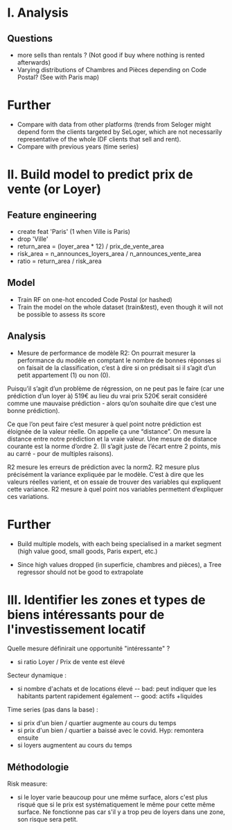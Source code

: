 
# I. Analysis

## Questions
- more sells than rentals ? (Not good if buy where nothing is rented afterwards)
- Varying distributions of Chambres and Pièces depending on Code Postal? (See with Paris map)


# Further
- Compare with data from other platforms (trends from Seloger might depend form the clients targeted by SeLoger, which are not necessarily representative of the whole IDF clients that sell and rent).
- Compare with previous years (time series)


# II. Build model to predict prix de vente (or Loyer)

## Feature engineering
- create feat 'Paris' (1 when Ville is Paris)
- drop 'Ville'
- return_area = (loyer_area * 12) / prix_de_vente_area
- risk_area = n_announces_loyers_area / n_announces_vente_area
- ratio = return_area / risk_area

## Model
- Train RF on one-hot encoded Code Postal (or hashed)
- Train the model on the whole dataset (train&test), even though it will not be possible to assess its score


## Analysis
- Mesure de performance de modèle R2:
On pourrait mesurer la performance du modèle en comptant le nombre de bonnes réponses si on faisait de la classification, c’est à dire si on prédisait si il s’agit d’un petit appartement (1) ou non (0).

Puisqu’il s’agit d’un problème de régression, on ne peut pas le faire (car une prédiction d’un loyer à) 519€ au lieu du vrai prix 520€ serait considéré comme une mauvaise prédiction - alors qu’on souhaite dire que c’est une bonne prédiction).

Ce que l’on peut faire c’est mesurer à quel point notre prédiction est éloignée de la valeur réelle. On appelle ça une “distance”. On mesure la distance entre notre prédiction et la vraie valeur.
Une mesure de distance courante est la norme d’ordre 2. (Il s’agit juste de l’écart entre 2 points, mis au carré - pour de multiples raisons).

R2 mesure les erreurs de prédiction avec la norm2. R2 mesure plus précisément la variance expliquée par le modèle. C’est à dire que les valeurs réelles varient, et on essaie de trouver des variables qui expliquent cette variance. R2 mesure à quel point nos variables permettent d’expliquer ces variations.


# Further
- Build multiple models, with each being specialised in a market segment (high value good, small goods, Paris expert, etc.)

- Since high values dropped (in superficie, chambres and pièces), a Tree regressor should not be good to extrapolate


# III. Identifier les zones et types de biens intéressants pour de l'investissement locatif

Quelle mesure définirait une opportunité "intéressante" ?
- si ratio Loyer / Prix de vente est élevé

Secteur dynamique :
- si nombre d'achats et de locations élevé
-- bad: peut indiquer que les habitants partent rapidement également
-- good: actifs +liquides

Time series (pas dans la base) :
- si prix d'un bien / quartier augmente au cours du temps
- si prix d'un bien / quartier a baissé avec le covid. Hyp: remontera ensuite
- si loyers augmentent au cours du temps

## Méthodologie

Risk measure:
- si le loyer varie beaucoup pour une même surface, alors c'est plus risqué que si le prix est systématiquement le même pour cette même surface. Ne fonctionne pas car s'il y a trop peu de loyers dans une zone, son risque sera petit.
